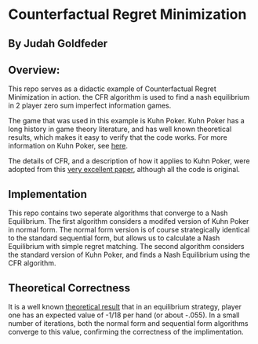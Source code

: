 # Counterfactual Regret Minimization

## By Judah Goldfeder

## Overview:

This repo serves as a didactic example of Counterfactual Regret Minimization in action. the CFR algorithm is used to find a nash equilibrium in 2 player zero sum imperfect information games. 

The game that was used in this example is Kuhn Poker. Kuhn Poker has a long history in game theory literature, and has well known theoretical results, which makes it easy to verify that the code works. For more information on Kuhn Poker, see [here](https://en.wikipedia.org/wiki/Kuhn_poker).

The details of CFR, and a description of how it applies to Kuhn Poker, were adopted from this [very excellent paper](http://modelai.gettysburg.edu/2013/cfr/cfr.pdf), although all the code is original.

## Implementation
This repo contains two seperate algorithms that converge to a Nash Equilibrium. The first algorithm considers a modifed version of Kuhn Poker in normal form. The normal form version is of course strategically identical to the standard sequential form, but allows us to calculate a Nash Equilibrium with simple regret matching. The second algorithm considers the standard version of Kuhn Poker, and finds a Nash  Equilibrium using the CFR algorithm.

## Theoretical Correctness
It is a well known [theoretical result](https://poker.cs.ualberta.ca/publications/AAAI05.pdf) that in an equilibrium strategy, player one has an expected value of -1/18 per hand (or about -.055). In a small number of iterations, both the normal form and sequential form algorithms converge to this value, confirming the correctness of the implimentation.
